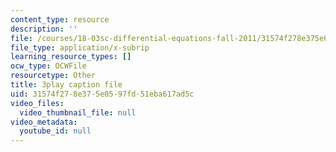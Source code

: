 ```yaml
---
content_type: resource
description: ''
file: /courses/18-03sc-differential-equations-fall-2011/31574f278e375e0597fd51eba617ad5c_76WdBlGpxVw.vtt
file_type: application/x-subrip
learning_resource_types: []
ocw_type: OCWFile
resourcetype: Other
title: 3play caption file
uid: 31574f27-8e37-5e05-97fd-51eba617ad5c
video_files:
  video_thumbnail_file: null
video_metadata:
  youtube_id: null
---
```

